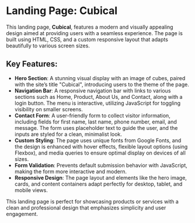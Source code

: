 # Landing Page: Cubical

This landing page, **Cubical**, features a modern and visually appealing design aimed at providing users with a seamless experience. The page is built using HTML, CSS, and a custom responsive layout that adapts beautifully to various screen sizes.

## Key Features:
- **Hero Section**: A stunning visual display with an image of cubes, paired with the site’s title "Cubical", introducing users to the theme of the page.
- **Navigation Bar**: A responsive navigation bar with links to various sections such as Home, Product, About Us, and Contact, along with a login button. The menu is interactive, utilizing JavaScript for toggling visibility on smaller screens.
- **Contact Form**: A user-friendly form to collect visitor information, including fields for first name, last name, phone number, email, and message. The form uses placeholder text to guide the user, and the inputs are styled for a clean, minimalist look.
- **Custom Styling**: The page uses unique fonts from Google Fonts, and the design is enhanced with hover effects, flexible layout options (using Flexbox), and media queries to ensure optimal display on devices of all sizes.
- **Form Validation**: Prevents default submission behavior with JavaScript, making the form more interactive and modern.
- **Responsive Design**: The page layout and elements like the hero image, cards, and content containers adapt perfectly for desktop, tablet, and mobile views.

This landing page is perfect for showcasing products or services with a clean and professional design that emphasizes simplicity and user engagement.
